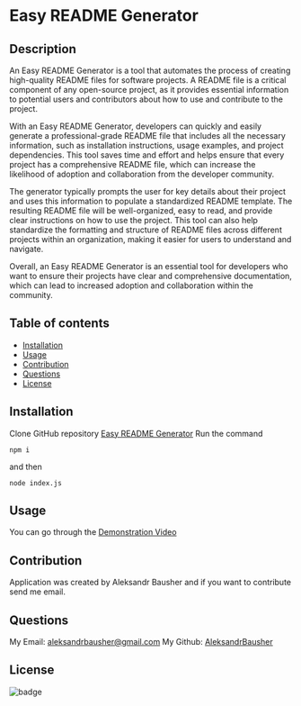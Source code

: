 # Easy README Generator

## Description

An Easy README Generator is a tool that automates the process of creating high-quality README files for software projects. A README file is a critical component of any open-source project, as it provides essential information to potential users and contributors about how to use and contribute to the project.

With an Easy README Generator, developers can quickly and easily generate a professional-grade README file that includes all the necessary information, such as installation instructions, usage examples, and project dependencies. This tool saves time and effort and helps ensure that every project has a comprehensive README file, which can increase the likelihood of adoption and collaboration from the developer community.

The generator typically prompts the user for key details about their project and uses this information to populate a standardized README template. The resulting README file will be well-organized, easy to read, and provide clear instructions on how to use the project. This tool can also help standardize the formatting and structure of README files across different projects within an organization, making it easier for users to understand and navigate.

Overall, an Easy README Generator is an essential tool for developers who want to ensure their projects have clear and comprehensive documentation, which can lead to increased adoption and collaboration within the community.

## Table of contents

- [Installation](#installation)
- [Usage](#usage)
- [Contribution](#contribution)
- [Questions](#questions)
- [License](#license)

## Installation
Clone GitHub repository [Easy README Generator](https://github.com/AleksandrBausher/easy-readme-generator)
Run the command
```
npm i
```
and then
```
node index.js
```

## Usage
You can go through the [Demonstration Video](https://drive.google.com/file/d/1WKpOd_KyfiAHZx_joBnDJnv2PuGKNgVx/view?usp=sharing)

## Contribution

Application was created by Aleksandr Bausher and if you want to contribute send me email.

## Questions

My Email:
[aleksandrbausher@gmail.com](mailto:aleksandrbausher@gmail.com)
My Github:
[AleksandrBausher](https://github.com/aleksandrbausher)

## License

![badge](https://img.shields.io/badge/license-MIT-blue)
